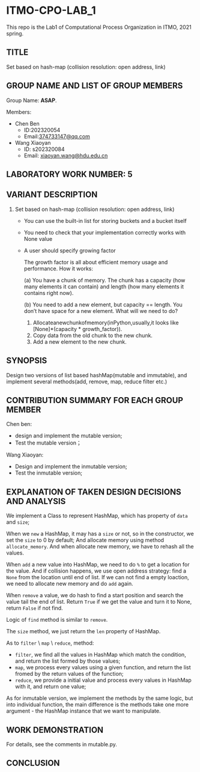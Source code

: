 # ITMO-CPO-LAB_1

This repo is the Lab1 of Computational Process Organization in ITMO, 2021 spring.

## TITLE

Set based on hash-map (collision resolution: open address, link)

## GROUP NAME AND LIST OF GROUP MEMBERS

Group Name: **ASAP**.

Members:

- Chen Ben
  - ID:202320054
  - Email:374733147@qq.com
- Wang Xiaoyan
  - ID: s202320084
  - Email: xiaoyan.wang@hdu.edu.cn

## LABORATORY WORK NUMBER: 5

## VARIANT DESCRIPTION

1. Set based on hash-map (collision resolution: open address, link)

   - You can use the built-in list for storing buckets and a bucket itself

   - You need to check that your implementation correctly works with None value

   - A user should specify growing factor

     The growth factor is all about efficient memory usage and performance. How it works:

     (a) You have a chunk of memory. The chunk has a capacity (how many elements it can contain) and length (how many elements it contains right now).

     (b) You need to add a new element, but capacity == length. You don’t have space for a new element. What will we need to do?

     1. Allocateanewchunkofmemory(inPython,usually,it looks like [None]*(capacity * growth_factor)).
     2. Copy data from the old chunk to the new chunk.
     3. Add a new element to the new chunk.

## SYNOPSIS

Design two versions of list based hashMap(mutable and immutable), and implement several methods(add, remove, map, reduce filter etc.)

## CONTRIBUTION SUMMARY FOR EACH GROUP MEMBER

Chen ben:

- design and implement the mutable version;
- Test the mutable version；

Wang Xiaoyan:

- Design and implement the inmutable version;
- Test the inmutable version;

## EXPLANATION OF TAKEN DESIGN DECISIONS AND ANALYSIS

We implement a Class to represent HashMap, which has property of `data` and `size`;

When we `new` a HashMap, it may has a `size` or not, so in the constructor, we set the  `size` to 0 by default; And allocate memory using method `allocate_memory`. And when allocate new memory, we have to rehash all the values.

When `add` a new value into HashMap, we need to do `%` to get a location for the value. And if collision happens, we use open address strategy: find a `None` from the location until end of list. If we can not find a empty loaction, we need to allocate new memory and do `add` again.

When `remove` a value, we do hash to find a start position and search the value tail the end of list. Return `True` if we get the value and turn it to None, return `False` if not find.

Logic of `find` method is similar to `remove`.

The `size` method, we just return the `len` property of HashMap.

As to `filter` \ `map` \ `reduce`, method:

- `filter`, we find all the values in HashMap which match the condition, and return the list formed by those values;
- `map`, we process every values using a given function, and return the list fromed by the return values of the function;
- `reduce`, we provide a initial value and process every values in HashMap with it, and return one value;

As for inmutable version, we implement the methods by the same logic, but into individual function, the main difference is the methods take one more argument - the HashMap instance that we want to manipulate.

## WORK DEMONSTRATION

For details, see the comments in mutable.py.

## CONCLUSION

